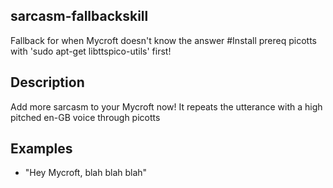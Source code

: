 ## sarcasm-fallbackskill
Fallback for when Mycroft doesn't know the answer
#Install prereq picotts with 'sudo apt-get libttspico-utils' first!
## Description 
 
Add more sarcasm to your Mycroft now!
It repeats the utterance with a high pitched en-GB voice through picotts

## Examples 
* "Hey Mycroft, blah blah blah"
